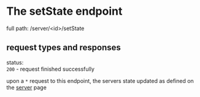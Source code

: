 # The setState endpoint

full path: /server/<id\>/setState
## request types and responses

status:     
`200` - request finished successfully <br>

upon a `*` request to this endpoint, the servers state updated as defined on the [server](/docs/server) page
